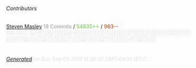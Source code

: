 ###### Contributors
[Steven Masley](https://github.com/Emyrk)
<font color="#999">18 Commits</font> / <font color="#6cc644">54835++</font> / <font color="#bd3c00"> 983--</font>
<font color="#dedede">100.00%&nbsp;<font color="#dedede">|||||||||||||||||||||||||||||||||||||||||||||||||||||||||||||||||||||||||||||||||||||||||||||||||||||||||||||||||||||||||||||||||||||||||||||||||||||||||||||||||||||||||||||||||||||</font><font color="#f4f4f4"></font><br><br>
###### [Generated](https://github.com/jakeleboeuf/contributor) on Sun Sep 03 2017 11:38:05 GMT-0400 (EDT)